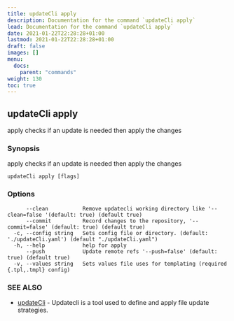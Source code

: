 ```yaml
---
title: updateCli apply
description: Documentation for the command `updateCli apply`
lead: Documentation for the command `updateCli apply`
date: 2021-01-22T22:28:28+01:00
lastmod: 2021-01-22T22:28:28+01:00
draft: false
images: []
menu:
  docs:
    parent: "commands"
weight: 130
toc: true
---
```


## updateCli apply

apply checks if an update is needed then apply the changes

### Synopsis

apply checks if an update is needed then apply the changes

```
updateCli apply [flags]
```

### Options

```
      --clean           Remove updatecli working directory like '--clean=false '(default: true) (default true)
      --commit          Record changes to the repository, '--commit=false' (default: true) (default true)
  -c, --config string   Sets config file or directory. (default: './updateCli.yaml') (default "./updateCli.yaml")
  -h, --help            help for apply
      --push            Update remote refs '--push=false' (default: true) (default true)
  -v, --values string   Sets values file uses for templating (required {.tpl,.tmpl} config)
```

### SEE ALSO

* [updateCli](/docs/commands/updatecli)	 - Updatecli is a tool used to define and apply file update strategies. 

